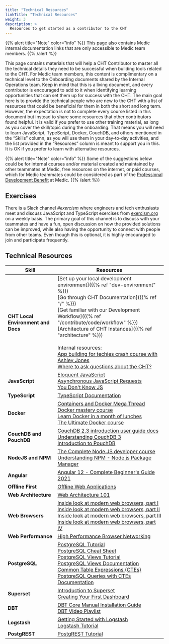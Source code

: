 ```yaml
---
title: "Technical Resources"
linkTitle: "Technical Resources"
weight: 3
description: >
  Resources to get started as a contributor to the CHT
---
```


{{% alert title="Note" color="info" %}}
This page also contains Medic internal documentation links that are only accessible to Medic team members.
{{% /alert %}}

This page contains materials that will help a CHT Contributor to master all the technical details they need to be successful when building tools related to the CHT. For Medic team members, this content is complimentary on a technical level to the Onboarding documents shared by the Internal Operations team. 
Keep in mind that this is a living document, and every contributor is encouraged to add to it when identifying learning opportunities that can set them up for success with the CHT. The main goal here is to provide the technical people who are new to the CHT with a list of resources that could be beneficial for them in both the short and long term. However, the expectation is not to complete every course listed in this document but instead to share some resources that other contributors found helpful. It is valid if you prefer to use other training material, as long as you cover the skill/topic during the onboarding. That means you will need to learn JavaScript, TypeScript, Docker, CouchDB, and others mentioned in the “Skills” column, as you will use them in your day-to-day activities, and the list provided in the “Resources” column is meant to support you in this. It is OK if you prefer to learn with alternative resources. 

{{% alert title="Note" color="info" %}}
Some of the suggestions below could be for internal courses and/or material created and maintained by other teammates at Medic, free resources on the internet, or paid courses, which for Medic teammates could be considered as part of the [Professional Development Benefit](https://www.notion.so/Professional-Development-f5fc299ecf984dacbd65100af100ed14) at Medic.
{{% /alert %}}

## Exercises
There is a Slack channel *#exercism* where engineers and tech enthusiasts meet and discuss JavaScript and TypeScript exercises from [exercism.org](https://exercism.org/) on a weekly basis. The primary goal of this channel is to discuss with your teammates and have a fun, open discussion on how the provided solutions can be improved, while also having the opportunity to connect with people from other teams. Even though this is optional, it is highly encouraged to join and participate frequently.

## Technical Resources

| Skill | Resources |
| ----------------| ----------- |
| **CHT Local Environment and Docs** | [Set up your local development environment]({{% ref "dev-environment" %}}) <br> [Go through CHT Documentation]({{% ref "/" %}}) <br> [Get familiar with our Development Workflow]({{% ref "/contribute/code/workflow" %}}) <br>[Architecture of CHT Instances]({{% ref "architecture" %}}) <br> <br> Internal resources: <br> [App building for techies crash course with Ashley Jones](https://drive.google.com/drive/folders/1PTe8RH59TPBNYKoKzlZ_ZwMlQedKRGlx) <br>  [Where to ask questions about the CHT?](https://www.notion.so/medicmobile/CHT-Forum-Internal-Guide-c2d1988a116244b6b17b3aea284ff8ee) |
| **JavaScript** | [Eloquent JavaScript](https://eloquentjavascript.net/) <br> [Asynchronous JavaScript Requests](https://www.udacity.com/course/asynchronous-javascript-requests--ud109) <br> [You Don't Know JS](https://github.com/getify/You-Dont-Know-JS) |
| **TypeScript** | [TypeScript Documentation](https://www.typescriptlang.org/docs/) |
| **Docker** | [Containers and Docker Mega Thread](https://twitter.com/iximiuz/status/1423984739514454033?s=21) <br> [Docker mastery course](https://www.udemy.com/course/docker-mastery/) <br> [Learn Docker in a month of lunches](https://diamol.net/) <br> [The Ultimate Docker course](https://codewithmosh.com/p/the-ultimate-docker-course) |
| **CouchDB and PouchDB** | [CouchDB 2.3 introduction user guide docs](https://docs.couchdb.org/en/stable/intro/index.html) <br> [Understanding CouchDB 3](https://www.udemy.com/course/understanding-couchdb/) <br> [Introduction to PouchDB](https://pouchdb.com/guides/) |
| **NodeJS and NPM** | [The Complete Node.JS developer course](https://www.udemy.com/course/the-complete-nodejs-developer-course-2/) <br> [Understanding NPM - Node.js Package Manager](https://www.udemy.com/course/understanding-npm/)|
| **Angular** | [Angular 12 - Complete Beginner's Guide 2021](https://www.udemy.com/course/learning-angular/)|
| **Offline First** | [Offline Web Applications](https://www.youtube.com/playlist?list=PLAwxTw4SYaPmTSxtOWyJVKTUaNBGze2ed) |
| **Web Architecture** | [Web Architecture 101](https://medium.com/storyblocks-engineering/web-architecture-101-a3224e126947) |
| **Web Browsers** | [Inside look at modern web browsers, part I](https://developer.chrome.com/blog/inside-browser-part1/) <br> [Inside look at modern web browsers, part II](https://developer.chrome.com/blog/inside-browser-part2/) <br> [Inside look at modern web browsers, part III](https://developer.chrome.com/blog/inside-browser-part3/) <br> [Inside look at modern web browsers, part IV](https://developer.chrome.com/blog/inside-browser-part4/)|
| **Web Performance** | [High Performance Browser Networking](https://hpbn.co/)|
| **PostgreSQL** | [PostgreSQL Tutorial](https://www.postgresqltutorial.com/) <br> [PostgreSQL Cheat Sheet](https://www.postgresqltutorial.com/postgresql-cheat-sheet/) <br> [PostgreSQL Views Tutorial](https://www.postgresqltutorial.com/postgresql-views/) <br> [PostgreSQL Views Documentation](https://www.postgresql.org/docs/current/tutorial-views.html) <br> [Common Table Expressions (CTEs)](https://www.postgresqltutorial.com/postgresql-tutorial/postgresql-cte/) <br> [PostgreSQL Queries with CTEs Documentation](https://www.postgresql.org/docs/current/queries-with.html) |
| **Superset** | [Introduction to Superset](https://superset.apache.org/docs/intro/) <br> [Creating Your First Dashboard](https://superset.apache.org/docs/creating-charts-dashboards/creating-your-first-dashboard/) |
| **DBT** | [DBT Core Manual Installation Guide](https://docs.getdbt.com/docs/core/installation) <br> [DBT Video Playlist](https://www.youtube.com/playlist?list=PLohMhitTY9xuEVMpLG3xXhsKG9j2XCTeF) |
| **Logstash** | [Getting Started with Logstash](https://www.elastic.co/guide/en/logstash/current/getting-started-with-logstash.html) <br> [Logstash Tutorial](https://logz.io/blog/logstash-tutorial/) |
| **PostgREST** | [PostgREST Tutorial](https://postgrest.org/en/stable/tutorials/tut0.html) |

